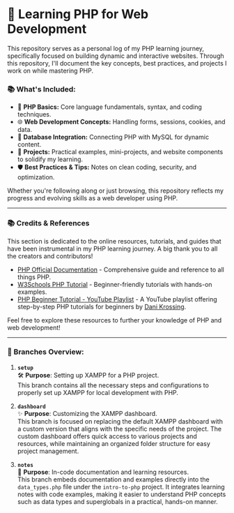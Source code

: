 # 🚀 Learning PHP for Web Development

This repository serves as a personal log of my PHP learning journey, specifically focused on building dynamic and interactive websites. Through this repository, I'll document the key concepts, best practices, and projects I work on while mastering PHP. 

### 📚 What's Included:
- 📝 **PHP Basics:** Core language fundamentals, syntax, and coding techniques.
- 🌐 **Web Development Concepts:** Handling forms, sessions, cookies, and data.
- 💾 **Database Integration:** Connecting PHP with MySQL for dynamic content.
- 🔨 **Projects:** Practical examples, mini-projects, and website components to solidify my learning.
- 🛡️ **Best Practices & Tips:** Notes on clean coding, security, and optimization.

Whether you're following along or just browsing, this repository reflects my progress and evolving skills as a web developer using PHP.


---

### 📚 Credits & References

This section is dedicated to the online resources, tutorials, and guides that have been instrumental in my PHP learning journey. A big thank you to all the creators and contributors!

- [PHP Official Documentation](https://www.php.net/docs.php) - Comprehensive guide and reference to all things PHP.
- [W3Schools PHP Tutorial](https://www.w3schools.com/php/) - Beginner-friendly tutorials with hands-on examples.
- [PHP Beginner Tutorial - YouTube Playlist](https://youtube.com/playlist?list=PL0eyrZgxdwhwwQQZA79OzYwl5ewA7HQih&si=gpT_S61VcjALPaiA) - A YouTube playlist offering step-by-step PHP tutorials for beginners by [Dani Krossing](https://www.youtube.com/@Dani_Krossing).
  
Feel free to explore these resources to further your knowledge of PHP and web development!


---

### 🌳 Branches Overview:

1. **`setup`**  
   🛠️ **Purpose**: Setting up XAMPP for a PHP project.  
   This branch contains all the necessary steps and configurations to properly set up XAMPP for local development with PHP.

2. **`dashboard`**  
   ✨ **Purpose**: Customizing the XAMPP dashboard.  
   This branch is focused on replacing the default XAMPP dashboard with a custom version that aligns with the specific needs of the project. The custom dashboard offers quick access to various projects and resources, while maintaining an organized folder structure for easy project management.

3. **`notes`**  
   📝 **Purpose**: In-code documentation and learning resources.  
   This branch embeds documentation and examples directly into the `data_types.php` file under the `intro-to-php` project. It integrates learning notes with code examples, making it easier to understand PHP concepts such as data types and superglobals in a practical, hands-on manner.
